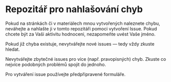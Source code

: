 # Repozitář pro nahlašování chyb

Pokud na stránkách či v materiálech mnou vytvořených naleznete chybu, neváhejte a nahlašte ji v tomto repozitáři pomoci vytvoření Issue. Pokud chcete být za Vaši aktivitu hodnoceni, nezapomeňte uvést Vaše jméno.

Pokud již chyba existuje, nevytvářejte nové issues — tedy vždy zkuste hledat. 

Nevytvářejte zbytečné issues pro více (např. pravopisných) chyb. Zkuste co nejvíce podobných problémů spojit do jednoho.

Pro vytváření issue používejte předpřipravené formuláře.
